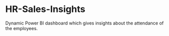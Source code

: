 # HR-Sales-Insights
Dynamic Power BI dashboard which gives insights about the attendance of the employees.
